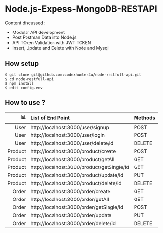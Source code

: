 # Node.js-Expess-MongoDB-RESTAPI

Content discussed : 
 - Modular API development 
 - Post Postman Data into Node.js
 - API TOken Validation with JWT TOKEN
 - Insert, Update and Delete with Node and Mysql

## How setup

```
$ git clone git@github.com:codexhunter4u/node-restfull-api.git
$ cd node-restfull-api
$ npm install
$ edit config.env
```

 ## How to use ?


| :bar_chart:      |  List of End Point                          | Methods   |
|-----------------:|:--------------------------------------------|:------    |
| User             |  http://localhost:3000/user/signup          | POST      |
| User             |  http://localhost:3000/user/login           | POST      |
| User             |  http://localhost:3000/user/delete/id       | DELETE    |
| Product          |  http://localhost:3000/product/create       | POST      |
| Product          |  http://localhost:3000/product/getAll       | GET       |
| Product          |  http://localhost:3000/product/getSingle/id | GET       |
| Product          |  http://localhost:3000/product/update/id    | PUT       |
| Product          |  http://localhost:3000/product/delete/id    | DELETE    |
| Order            |  http://localhost:3000/order/create         | GET       |
| Order            |  http://localhost:3000/order/getAll         | GET       |
| Order            |  http://localhost:3000/order/getSingle/id   | POST      |
| Order            |  http://localhost:3000/order/update         | PUT       |
| Order            |  http://localhost:3000/order/delete/id      | DELETE    |
